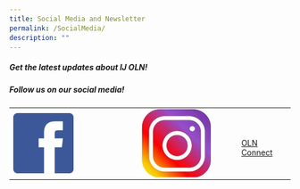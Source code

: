 ```yaml
---
title: Social Media and Newsletter
permalink: /SocialMedia/
description: ""
---
```

##### Get the latest updates about IJ OLN!
##### Follow us on our social media!  

<table>
  <tr>
    <td><a href="https://www.facebook.com/chijoln.official/" target="_blank"><img align="center" style="width: 50%;" src="/images/fb.jpg"></a></td>
    <td><a href="https://www.instagram.com/chijoln.official/" target="_blank"><img align="center"  style="width: 75%;" src="/images/insta.jpg"></a></td>
    <td><a href="/information-for-parents/communications/oln-connect/" target="_blank" align="centre"><br> OLN Connect</a></td>
  </tr>
</table>